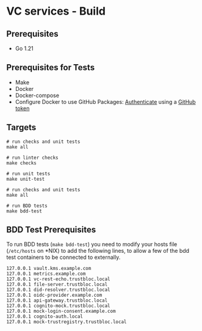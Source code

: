 # VC services - Build

## Prerequisites
- Go 1.21

## Prerequisites for Tests 
- Make
- Docker
- Docker-compose
- Configure Docker to use GitHub Packages: [Authenticate](https://help.github.com/en/packages/using-github-packages-with-your-projects-ecosystem/configuring-docker-for-use-with-github-packages#authenticating-to-github-packages) 
  using a [GitHub token](https://help.github.com/en/github/authenticating-to-github/creating-a-personal-access-token-for-the-command-line#creating-a-token) 

## Targets

```
# run checks and unit tests
make all

# run linter checks
make checks

# run unit tests
make unit-test

# run checks and unit tests
make all
    
# run BDD tests
make bdd-test
```

## BDD Test Prerequisites

To run BDD tests (`make bdd-test`) you need to modify your hosts file (`/etc/hosts` on \*NIX) to add the following lines, to allow a few of the bdd test containers to be connected to externally. 

    127.0.0.1 vault.kms.example.com
    127.0.0.1 metrics.example.com
    127.0.0.1 vc-rest-echo.trustbloc.local
    127.0.0.1 file-server.trustbloc.local
    127.0.0.1 did-resolver.trustbloc.local
    127.0.0.1 oidc-provider.example.com
    127.0.0.1 api-gateway.trustbloc.local
    127.0.0.1 cognito-mock.trustbloc.local
    127.0.0.1 mock-login-consent.example.com
    127.0.0.1 cognito-auth.local
    127.0.0.1 mock-trustregistry.trustbloc.local
